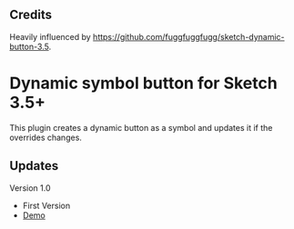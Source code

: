 ## Credits

Heavily influenced by https://github.com/fuggfuggfugg/sketch-dynamic-button-3.5.

# Dynamic symbol button for Sketch 3.5+

This plugin creates a dynamic button as a symbol and updates it if the overrides changes.

## Updates

Version 1.0
* First Version
* [Demo](https://cloud.githubusercontent.com/assets/5616123/18656128/94614d62-7ebc-11e6-870e-5314fa1bd2ec.gif)






